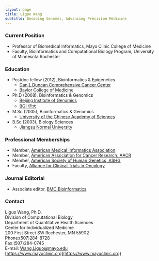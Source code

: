 ```yaml
---
layout: page
title: Liguo Wang
subtitle: Decoding Genomes, Advancing Precision Medicine
---
```


### Current Position

- Professor of Biomedical Informatics, Mayo Clinic College of Medicine
- Faculty, Bioinformatics and Computational Biology Program, University of Minnesota Rochester

### Education

- Postdoc fellow (2012), Bioinformatics & Epigenetics
	- [Dan L Duncan Comprehensive Cancer Center](https://www.bcm.edu/centers/cancer-center)
	- [Baylor College of Medicine](https://www.bcm.edu/) 
- Ph.D (2008), Bioinformatics & Genomics
	- [Beijing Institute of Genomics](http://english.big.cas.cn/)
	- [BGI 华大](https://en.genomics.cn/)
- M.Sc (2005), Bioinformatics & Genomics
	- [University of the Chinese Academy of Sciences](http://english.ucas.ac.cn/)
- B.Sc (2003), Biology Sciences
	- [Jiangsu Normal University](http://en.jsnu.edu.cn/)

### Professional Memberships

- Member, [American Medical Informatics Association](https://amia.org/)
- Member, [American Association for Cancer Research, AACR](https://www.aacr.org/)
- Member, [American Society of Human Genetics, ASHG](https://www.ashg.org/)
- Faculty, [Alliance for Clinical Trials in Oncology](https://www.allianceforclinicaltrialsinoncology.org/)

### Journal Editorial

- Associate editor, [BMC Bioinformatics](https://bmcbioinformatics.biomedcentral.com/about)

### Contact

Liguo Wang, Ph.D.  
Division of Computational Biology  
Department of Quantitative Health Sciences  
Center for Individualized Medicine  
200 First Street SW Rochester, MN 55902  
Phone:(507)284-8728  
Fax:(507)284-0745  
E-mail: Wang.Liguo@mayo.edu  
[https://www.mayoclinic.org](https://www.mayoclinic.org)  
